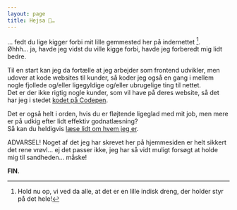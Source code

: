 ```yaml
---
layout: page
title: Hejsa 👋…
---
```

… fedt du lige kigger forbi mit lille gemmested her på indernettet [^1].\
Øhhh... ja, havde jeg vidst du ville kigge forbi, havde jeg forberedt mig lidt bedre.

Til en start kan jeg da fortælle at jeg arbejder som frontend udvikler, men udover at kode websites til kunder, så koder jeg også en gang i mellem nogle fjollede og/eller ligegyldige og/eller ubrugelige ting til nettet.\
Det er der ikke rigtig nogle kunder, som vil have på deres website, så det har jeg i stedet [kodet på Codepen](https://codepen.io/thomasclausen).

Det er også helt i orden, hvis du er fløjtende ligeglad med mit job, men mere er på udkig efter lidt effektiv godnatlæsning?\
Så kan du heldigvis [læse lidt om hvem jeg er](/det-er-mig/).

ADVARSEL! Noget af det jeg har skrevet her på hjemmesiden er helt sikkert det rene vrøvl... ej det passer ikke, jeg har så vidt muligt forsøgt at holde mig til sandheden... måske!

**FIN.**


[^1]: Hold nu op, vi ved da alle, at det er en lille indisk dreng, der holder styr på det hele!
